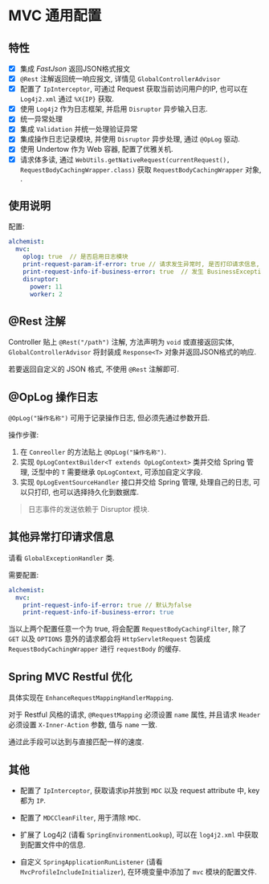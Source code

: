 # MVC 通用配置

## 特性

- [x] 集成 *FastJson* 返回JSON格式报文
- [x] `@Rest` 注解返回统一响应报文, 详情见 `GlobalControllerAdvisor`
- [x] 配置了 `IpInterceptor`, 可通过 Request 获取当前访问用户的IP, 也可以在 `Log4j2.xml` 通过 `%X{IP}` 获取.
- [x] 使用 `Log4j2` 作为日志框架, 并启用 `Disruptor` 异步输入日志.
- [x] 统一异常处理
- [x] 集成 `Validation` 并统一处理验证异常
- [x] 集成操作日志记录模块, 并使用 `Disruptor` 异步处理, 通过 `@OpLog` 驱动.
- [x] 使用 Undertow 作为 Web 容器, 配置了优雅关机.
- [x] 请求体多读, 通过 `WebUtils.getNativeRequest(currentRequest(), RequestBodyCachingWrapper.class)` 获取 `RequestBodyCachingWrapper` 对象, .

## 使用说明

配置:

```yml
alchemist:
  mvc:
    oplog: true  // 是否启用日志模块
    print-request-param-if-error: true // 请求发生异常时, 是否打印请求信息, 包括 param, body, header 等
    print-request-info-if-business-error: true  // 发生 BusinessException 时是否打印请求信息
    disruptor:
      power: 11
      worker: 2
```

## @Rest 注解

Controller 贴上 `@Rest("/path")` 注解, 方法声明为 `void` 或直接返回实体, `GlobalControllerAdvisor` 将封装成 `Response<T>` 对象并返回JSON格式的响应.

若要返回自定义的 JSON 格式, 不使用 `@Rest` 注解即可.

## @OpLog 操作日志

`@OpLog("操作名称")` 可用于记录操作日志, 但必须先通过参数开启.

操作步骤:

1. 在 `Conreoller` 的方法贴上 `@OpLog("操作名称")`.
2. 实现 `OpLogContextBuilder<T extends OpLogContext>` 类并交给 Spring 管理, 泛型中的 `T` 需要继承 `OpLogContext`, 可添加自定义字段.
3. 实现 `OpLogEventSourceHandler` 接口并交给 Spring 管理, 处理自己的日志, 可以只打印, 也可以选择持久化到数据库.

> 日志事件的发送依赖于 Disruptor 模块.

## 其他异常打印请求信息

请看 `GlobalExceptionHandler` 类.

需要配置:

```yml
alchemist:
  mvc:
    print-request-info-if-error: true // 默认为false
    print-request-info-if-business-error: true 
```

当以上两个配置任意一个为 true, 将会配置 `RequestBodyCachingFilter`, 除了 `GET` 以及 `OPTIONS` 意外的请求都会将 `HttpServletRequest` 包装成 `RequestBodyCachingWrapper` 进行 `requestBody` 的缓存.

## Spring MVC Restful 优化

具体实现在 `EnhanceRequestMappingHandlerMapping`.

对于 Restful 风格的请求,  `@RequestMapping` 必须设置 `name` 属性, 并且请求 `Header` 必须设置 `X-Inner-Action` 参数, 值与 `name` 一致.

通过此手段可以达到与直接匹配一样的速度.

## 其他

* 配置了 `IpInterceptor`, 获取请求ip并放到 `MDC` 以及 request attribute 中, key 都为 `IP`.

* 配置了 `MDCCleanFilter`, 用于清除 `MDC`.
* 扩展了 Log4j2 (请看 `SpringEnvironmentLookup`), 可以在 `log4j2.xml` 中获取到配置文件中的信息.
* 自定义 `SpringApplicationRunListener` (请看 `MvcProfileIncludeInitializer`), 在环境变量中添加了 `mvc` 模块的配置文件.